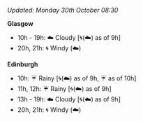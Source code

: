 *Updated: Monday 30th October 08:30*

**Glasgow**

* 10h - 19h: :cloud: Cloudy [:cyclone:(:cloud:) as of 9h]
* 20h, 21h: :cyclone: Windy (:cloud:)

**Edinburgh**

* 10h: :umbrella: Rainy [:cyclone:(:cloud:) as of 9h, :umbrella: as of 10h]
* 11h, 12h: :umbrella: Rainy [:cyclone:(:cloud:) as of 9h]
* 13h - 19h: :cloud: Cloudy [:cyclone:(:cloud:) as of 9h]
* 20h, 21h: :cyclone: Windy (:cloud:)
